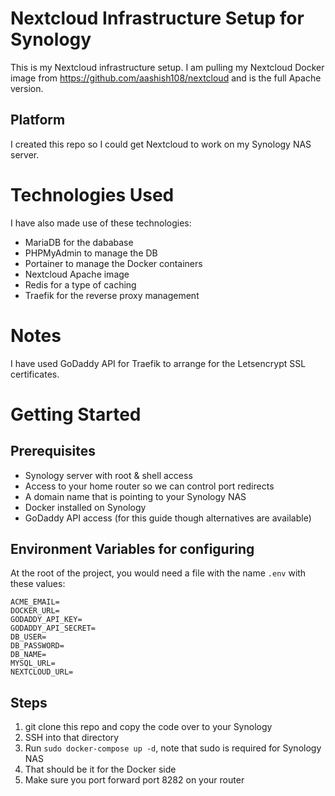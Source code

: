 # Nextcloud Infrastructure Setup for Synology
This is my Nextcloud infrastructure setup. I am pulling my Nextcloud Docker image from https://github.com/aashish108/nextcloud and is the full Apache version.

## Platform
I created this repo so I could get Nextcloud to work on my Synology NAS server.

# Technologies Used
I have also made use of these technologies:

- MariaDB for the dababase
- PHPMyAdmin to manage the DB
- Portainer to manage the Docker containers
- Nextcloud Apache image
- Redis for a type of caching
- Traefik for the reverse proxy management

# Notes
I have used GoDaddy API for Traefik to arrange for the Letsencrypt SSL certificates.

# Getting Started
## Prerequisites
- Synology server with root & shell access
- Access to your home router so we can control port redirects
- A domain name that is pointing to your Synology NAS
- Docker installed on Synology
- GoDaddy API access (for this guide though alternatives are available)
## Environment Variables for configuring
At the root of the project, you would need a file with the name `.env` with these values:

```
ACME_EMAIL=
DOCKER_URL=
GODADDY_API_KEY=
GODADDY_API_SECRET=
DB_USER=
DB_PASSWORD=
DB_NAME=
MYSQL_URL=
NEXTCLOUD_URL=
```
## Steps
1. git clone this repo and copy the code over to your Synology
1. SSH into that directory
1. Run `sudo docker-compose up -d`, note that sudo is required for Synology NAS
1. That should be it for the Docker side
1. Make sure you port forward port 8282 on your router
